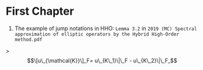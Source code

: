# First Chapter

1. The example of jump notations in HHO: `Lemma 3.2` in `2019 (MC) Spectral approximation of elliptic operators by the Hybrid High-Order method.pdf`

&gt; $$\[u\_{\mathcal{K}}\]_F= u\_{K\_1}\|\_F - u\_{K\_2}\|\_F_$$ 



